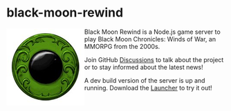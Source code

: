 # black-moon-rewind
<img align="left" src="/docs/bmc.jpg" alt="[Black Moon Chronicles Icon">

Black Moon Rewind is a Node.js game server to play Black Moon Chronicles: Winds of War, an MMORPG from the 2000s. 

Join GitHub [Discussions](https://github.com/jeanbmar/black-moon-rewind/discussions) to talk about the project or to stay informed about the latest news!

A dev build version of the server is up and running.
Download the [Launcher](https://github.com/jeanbmar/black-moon-rewind/releases) to try it out!
